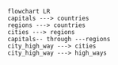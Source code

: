<!--
written with: php artisan composer write-file
by Console Command SchenkeIo\LaravelRelationManager\Demo\DemoCommand
do not manually edit this file as it will be overwritten

-->
```mermaid
flowchart LR
capitals ---> countries
regions ---> countries
cities ---> regions
capitals-- through ---regions
city_high_way ---> cities
city_high_way ---> high_ways


```
